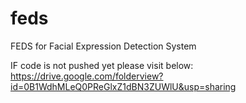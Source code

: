 # feds
FEDS for Facial Expression Detection System

IF code is not pushed yet please visit below:
https://drive.google.com/folderview?id=0B1WdhMLeQ0PReGlxZ1dBN3ZUWlU&usp=sharing
